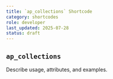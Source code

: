 ```yaml
---
title: `ap_collections` Shortcode
category: shortcodes
role: developer
last_updated: 2025-07-28
status: draft
---
```


## `ap_collections`

Describe usage, attributes, and examples.
